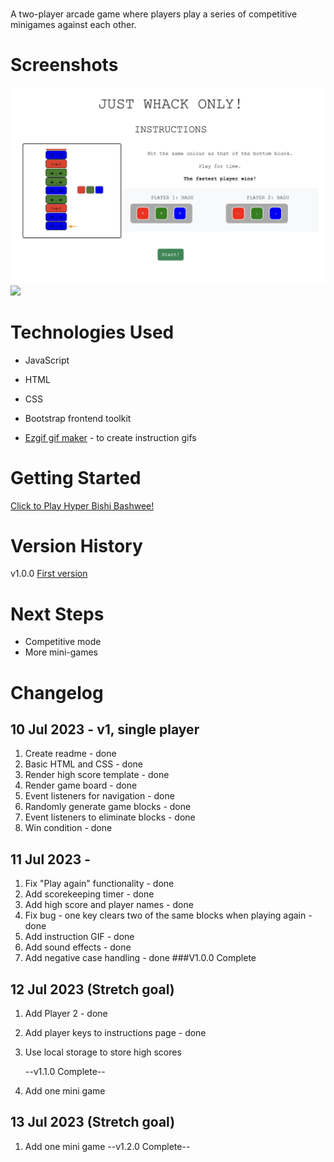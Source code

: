 # <Hyper Bishi Bashwee>

A two-player arcade game where players play a series of competitive minigames against each other.

# Screenshots

<img src="./Assets/gameplay-instructions.png">
<img src="./Assets/gameplay.mov">

# Technologies Used

- JavaScript
- HTML
- CSS
- Bootstrap frontend toolkit
- [Ezgif gif maker][1] - to create instruction gifs

  [1]: ezgif.com/

# Getting Started

[Click to Play Hyper Bishi Bashwee!][2]

[2]: hyperbishibashwee.netlify.app

# Version History

v1.0.0 [First version][2]

# Next Steps

- Competitive mode
- More mini-games

# Changelog

## 10 Jul 2023 - v1, single player

1. Create readme - done
2. Basic HTML and CSS - done
3. Render high score template - done
4. Render game board - done
5. Event listeners for navigation - done
6. Randomly generate game blocks - done
7. Event listeners to eliminate blocks - done
8. Win condition - done

## 11 Jul 2023 -

1. Fix "Play again" functionality - done
2. Add scorekeeping timer - done
3. Add high score and player names - done
4. Fix bug - one key clears two of the same blocks when playing again - done
5. Add instruction GIF - done
6. Add sound effects - done
7. Add negative case handling - done
   ###V1.0.0 Complete

## 12 Jul 2023 (Stretch goal)

1. Add Player 2 - done
2. Add player keys to instructions page - done
3. Use local storage to store high scores

   --v1.1.0 Complete--

4. Add one mini game

## 13 Jul 2023 (Stretch goal)

1. Add one mini game
   --v1.2.0 Complete--
